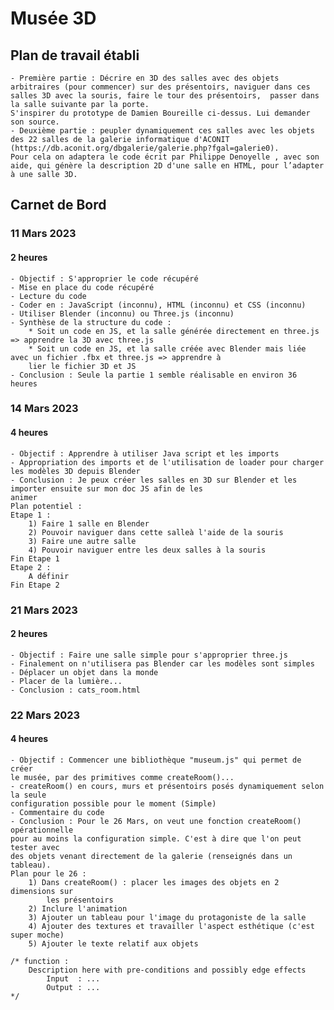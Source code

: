 # Musée 3D
## Plan de travail établi
    - Première partie : Décrire en 3D des salles avec des objets arbitraires (pour commencer) sur des présentoirs, naviguer dans ces salles 3D avec la souris, faire le tour des présentoirs,  passer dans la salle suivante par la porte.
    S'inspirer du prototype de Damien Boureille ci-dessus. Lui demander son source.
    - Deuxième partie : peupler dynamiquement ces salles avec les objets des 22 salles de la galerie informatique d'ACONIT (https://db.aconit.org/dbgalerie/galerie.php?fgal=galerie0).
    Pour cela on adaptera le code écrit par Philippe Denoyelle , avec son aide, qui génère la description 2D d'une salle en HTML, pour l’adapter à une salle 3D.

## Carnet de Bord
### 11 Mars 2023
#### 2 heures
    - Objectif : S'approprier le code récupéré
    - Mise en place du code récupéré
    - Lecture du code
    - Coder en : JavaScript (inconnu), HTML (inconnu) et CSS (inconnu)
    - Utiliser Blender (inconnu) ou Three.js (inconnu)
    - Synthèse de la structure du code :
        * Soit un code en JS, et la salle générée directement en three.js => apprendre la 3D avec three.js
        * Soit un code en JS, et la salle créée avec Blender mais liée avec un fichier .fbx et three.js => apprendre à
        lier le fichier 3D et JS
    - Conclusion : Seule la partie 1 semble réalisable en environ 36 heures

### 14 Mars 2023
#### 4 heures
    - Objectif : Apprendre à utiliser Java script et les imports
    - Appropriation des imports et de l'utilisation de loader pour charger les modèles 3D depuis Blender
    - Conclusion : Je peux créer les salles en 3D sur Blender et les importer ensuite sur mon doc JS afin de les
    animer
    Plan potentiel :
    Etape 1 :
        1) Faire 1 salle en Blender
        2) Pouvoir naviguer dans cette salleà l'aide de la souris
        3) Faire une autre salle
        4) Pouvoir naviguer entre les deux salles à la souris
    Fin Etape 1
    Etape 2 :
        A définir
    Fin Etape 2

### 21 Mars 2023
#### 2 heures
    - Objectif : Faire une salle simple pour s'approprier three.js
    - Finalement on n'utilisera pas Blender car les modèles sont simples
    - Déplacer un objet dans la monde
    - Placer de la lumière...
    - Conclusion : cats_room.html

### 22 Mars 2023
#### 4 heures
    - Objectif : Commencer une bibliothèque "museum.js" qui permet de créer
    le musée, par des primitives comme createRoom()...
    - createRoom() en cours, murs et présentoirs posés dynamiquement selon la seule
    configuration possible pour le moment (Simple)
    - Commentaire du code
    - Conclusion : Pour le 26 Mars, on veut une fonction createRoom() opérationnelle
    pour au moins la configuration simple. C'est à dire que l'on peut tester avec
    des objets venant directement de la galerie (renseignés dans un tableau).
    Plan pour le 26 :
        1) Dans createRoom() : placer les images des objets en 2 dimensions sur 
            les présentoirs
        2) Inclure l'animation
        3) Ajouter un tableau pour l'image du protagoniste de la salle
        4) Ajouter des textures et travailler l'aspect esthétique (c'est super moche)
        5) Ajouter le texte relatif aux objets

    /* function :
        Description here with pre-conditions and possibly edge effects
            Input  : ...
            Output : ...
    */